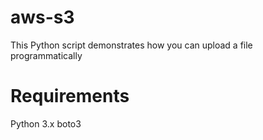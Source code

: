 # aws-s3

This Python script demonstrates how you can upload a file programmatically

# Requirements
Python 3.x
boto3
